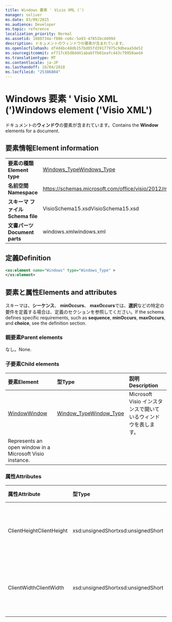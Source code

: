 ```yaml
---
title: Windows 要素 ' Visio XML (')
manager: soliver
ms.date: 03/09/2015
ms.audience: Developer
ms.topic: reference
localization_priority: Normal
ms.assetid: 1880734a-f086-ce6c-5a93-47851bcdd99d
description: ドキュメントのウィンドウの要素が含まれています。
ms.openlocfilehash: df4d4bc48db157bd05fd39177975c9dbeaa5de52
ms.sourcegitcommit: ef717c65d8dd41ababffb01eafc443c79950aed4
ms.translationtype: MT
ms.contentlocale: ja-JP
ms.lasthandoff: 10/04/2018
ms.locfileid: "25386804"
---
```

# <a name="windows-element-visio-xml"></a><span data-ttu-id="c0ee6-103">Windows 要素 ' Visio XML (')</span><span class="sxs-lookup"><span data-stu-id="c0ee6-103">Windows element ('Visio XML')</span></span>

<span data-ttu-id="c0ee6-104">ドキュメントの**ウィンドウ**の要素が含まれています。</span><span class="sxs-lookup"><span data-stu-id="c0ee6-104">Contains the **Window** elements for a document.</span></span> 
  
## <a name="element-information"></a><span data-ttu-id="c0ee6-105">要素情報</span><span class="sxs-lookup"><span data-stu-id="c0ee6-105">Element information</span></span>

|||
|:-----|:-----|
|<span data-ttu-id="c0ee6-106">**要素の種類**</span><span class="sxs-lookup"><span data-stu-id="c0ee6-106">**Element type**</span></span> <br/> |[<span data-ttu-id="c0ee6-107">Windows_Type</span><span class="sxs-lookup"><span data-stu-id="c0ee6-107">Windows_Type</span></span>](windows_type-complextypevisio-xml.md) <br/> |
|<span data-ttu-id="c0ee6-108">**名前空間**</span><span class="sxs-lookup"><span data-stu-id="c0ee6-108">**Namespace**</span></span> <br/> |https://schemas.microsoft.com/office/visio/2012/main  <br/> |
|<span data-ttu-id="c0ee6-109">**スキーマ ファイル**</span><span class="sxs-lookup"><span data-stu-id="c0ee6-109">**Schema file**</span></span> <br/> |<span data-ttu-id="c0ee6-110">VisioSchema15.xsd</span><span class="sxs-lookup"><span data-stu-id="c0ee6-110">VisioSchema15.xsd</span></span>  <br/> |
|<span data-ttu-id="c0ee6-111">**文書パーツ**</span><span class="sxs-lookup"><span data-stu-id="c0ee6-111">**Document parts**</span></span> <br/> |<span data-ttu-id="c0ee6-112">windows.xml</span><span class="sxs-lookup"><span data-stu-id="c0ee6-112">windows.xml</span></span>  <br/> |
   
## <a name="definition"></a><span data-ttu-id="c0ee6-113">定義</span><span class="sxs-lookup"><span data-stu-id="c0ee6-113">Definition</span></span>

```XML
<xs:element name="Windows" type="Windows_Type" >
</xs:element>
```

## <a name="elements-and-attributes"></a><span data-ttu-id="c0ee6-114">要素と属性</span><span class="sxs-lookup"><span data-stu-id="c0ee6-114">Elements and attributes</span></span>

<span data-ttu-id="c0ee6-115">スキーマは、**シーケンス**、 **minOccurs**、 **maxOccurs**では、**選択**などの特定の要件を定義する場合は、定義のセクションを参照してください。</span><span class="sxs-lookup"><span data-stu-id="c0ee6-115">If the schema defines specific requirements, such as **sequence**, **minOccurs**, **maxOccurs**, and **choice**, see the definition section.</span></span> 
  
### <a name="parent-elements"></a><span data-ttu-id="c0ee6-116">親要素</span><span class="sxs-lookup"><span data-stu-id="c0ee6-116">Parent elements</span></span>

<span data-ttu-id="c0ee6-117">なし。</span><span class="sxs-lookup"><span data-stu-id="c0ee6-117">None.</span></span>
  
### <a name="child-elements"></a><span data-ttu-id="c0ee6-118">子要素</span><span class="sxs-lookup"><span data-stu-id="c0ee6-118">Child elements</span></span>

|<span data-ttu-id="c0ee6-119">**要素**</span><span class="sxs-lookup"><span data-stu-id="c0ee6-119">**Element**</span></span>|<span data-ttu-id="c0ee6-120">**型**</span><span class="sxs-lookup"><span data-stu-id="c0ee6-120">**Type**</span></span>|<span data-ttu-id="c0ee6-121">**説明**</span><span class="sxs-lookup"><span data-stu-id="c0ee6-121">**Description**</span></span>|
|:-----|:-----|:-----|
|[<span data-ttu-id="c0ee6-122">Window</span><span class="sxs-lookup"><span data-stu-id="c0ee6-122">Window</span></span>](window-element-windows_type-complextypevisio-xml.md) <br/> |[<span data-ttu-id="c0ee6-123">Window_Type</span><span class="sxs-lookup"><span data-stu-id="c0ee6-123">Window_Type</span></span>](window_type-complextypevisio-xml.md) <br/> |<span data-ttu-id="c0ee6-124">Microsoft Visio インスタンスで開いているウィンドウを表します。
</span><span class="sxs-lookup"><span data-stu-id="c0ee6-124">Represents an open window in a Microsoft Visio instance.</span></span>  <br/> |
   
### <a name="attributes"></a><span data-ttu-id="c0ee6-125">属性</span><span class="sxs-lookup"><span data-stu-id="c0ee6-125">Attributes</span></span>

|<span data-ttu-id="c0ee6-126">**属性**</span><span class="sxs-lookup"><span data-stu-id="c0ee6-126">**Attribute**</span></span>|<span data-ttu-id="c0ee6-127">**型**</span><span class="sxs-lookup"><span data-stu-id="c0ee6-127">**Type**</span></span>|<span data-ttu-id="c0ee6-128">**必須**</span><span class="sxs-lookup"><span data-stu-id="c0ee6-128">**Required**</span></span>|<span data-ttu-id="c0ee6-129">**説明**</span><span class="sxs-lookup"><span data-stu-id="c0ee6-129">**Description**</span></span>|<span data-ttu-id="c0ee6-130">**使用可能な値**</span><span class="sxs-lookup"><span data-stu-id="c0ee6-130">**Possible values**</span></span>|
|:-----|:-----|:-----|:-----|:-----|
|<span data-ttu-id="c0ee6-131">ClientHeight</span><span class="sxs-lookup"><span data-stu-id="c0ee6-131">ClientHeight</span></span>  <br/> |<span data-ttu-id="c0ee6-132">xsd:unsignedShort</span><span class="sxs-lookup"><span data-stu-id="c0ee6-132">xsd:unsignedShort</span></span>  <br/> |<span data-ttu-id="c0ee6-133">省略可能</span><span class="sxs-lookup"><span data-stu-id="c0ee6-133">optional</span></span>  <br/> |<span data-ttu-id="c0ee6-134">表示領域の高さを表します</span><span class="sxs-lookup"><span data-stu-id="c0ee6-134">Represents the height dimension of a display area</span></span>  <br/> |<span data-ttu-id="c0ee6-135">Xsd:unsignedShort の値を入力します。</span><span class="sxs-lookup"><span data-stu-id="c0ee6-135">Values of the xsd:unsignedShort type.</span></span>  <br/> |
|<span data-ttu-id="c0ee6-136">ClientWidth</span><span class="sxs-lookup"><span data-stu-id="c0ee6-136">ClientWidth</span></span>  <br/> |<span data-ttu-id="c0ee6-137">xsd:unsignedShort</span><span class="sxs-lookup"><span data-stu-id="c0ee6-137">xsd:unsignedShort</span></span>  <br/> |<span data-ttu-id="c0ee6-138">省略可能</span><span class="sxs-lookup"><span data-stu-id="c0ee6-138">optional</span></span>  <br/> |<span data-ttu-id="c0ee6-139">表示領域の幅の寸法を表す</span><span class="sxs-lookup"><span data-stu-id="c0ee6-139">Represents the width dimension of a display area</span></span>  <br/> |<span data-ttu-id="c0ee6-140">Xsd:unsignedShort の値を入力します。</span><span class="sxs-lookup"><span data-stu-id="c0ee6-140">Values of the xsd:unsignedShort type.</span></span>  <br/> |
   

